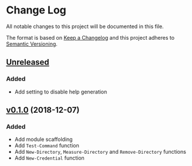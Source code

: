 # Change Log

All notable changes to this project will be documented in this file.

The format is based on [Keep a Changelog](http://keepachangelog.com/)
and this project adheres to [Semantic Versioning](http://semver.org/).

## [Unreleased]

### Added

- Add setting to disable help generation

## [v0.1.0] (2018-12-07)

### Added

- Add module scaffolding
- Add `Test-Command` function
- Add `New-Directory`, `Measure-Directory` and `Remove-Directory` functions
- Add `New-Credential` function

[Unreleased]: https://github.com/kitforbes/UtilitiesPS/compare/v0.1.0...HEAD
[v0.1.0]: https://github.com/kitforbes/UtilitiesPS/compare/1e5f30c...v0.1.0

